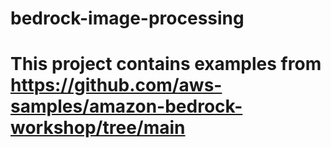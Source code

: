 # bedrock-image-processing
# This project contains examples from https://github.com/aws-samples/amazon-bedrock-workshop/tree/main
